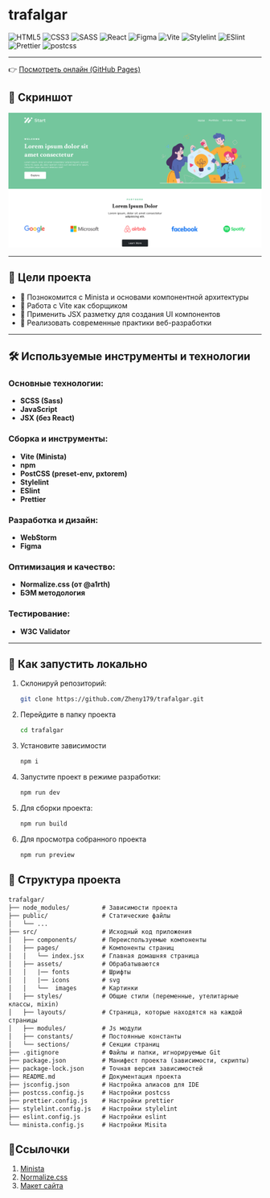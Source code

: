 # trafalgar

![HTML5](https://img.shields.io/badge/html5-%23E34F26.svg?style=for-the-badge&logo=html5&logoColor=white)
![CSS3](https://img.shields.io/badge/css3-%231572B6.svg?style=for-the-badge&logo=CSS&logoColor=white)
![SASS](https://img.shields.io/badge/SASS-hotpink.svg?style=for-the-badge&logo=SASS&logoColor=white)
![React](https://img.shields.io/badge/react-%2320232a.svg?style=for-the-badge&logo=react&logoColor=%2361DAFB)
![Figma](https://img.shields.io/badge/figma-%23F24E1E.svg?style=for-the-badge&logo=figma&logoColor=white)
![Vite](https://img.shields.io/badge/vite-%23646CFF.svg?style=for-the-badge&logo=vite&logoColor=white)
![Stylelint](https://img.shields.io/badge/stylelint-black?style=for-the-badge&logo=stylelint&logoColor=white)
![ESlint](https://img.shields.io/badge/ESlint-black?style=for-the-badge&logo=eslint&logoColor=white)
![Prettier](https://img.shields.io/badge/prettier-black?style=for-the-badge&logo=prettier&logoColor=white)
![postcss](https://img.shields.io/badge/postcss-black?style=for-the-badge&logo=postcss&logoColor=white)


---
👉 [Посмотреть онлайн (GitHub Pages)](https://zheny179.github.io/trafalgar/)

## 📸 Скриншот


![trafalgar | Home](public/screenshots/1.png)


---


## 🎯 Цели проекта


- 🎯 Познокомится с Minista и основами компонентной архитектуры
- 🎯 Работа с Vite как сборщиком
- 🎯 Применить JSX разметку для создания UI компонентов
- 🎯 Реализовать современные практики веб-разработки

---

## 🛠️ Используемые инструменты и технологии



### Основные технологии:
- **SCSS (Sass)**
- **JavaScript**
- **JSX (без React)**


### Сборка и инструменты:
- **Vite (Minista)**
- **npm**
- **PostCSS (preset-env, pxtorem)**
- **Stylelint**
- **ESlint**
- **Prettier**


### Разработка и дизайн:
- **WebStorm**
- **Figma**

### Оптимизация и качество:
- **Normalize.css (от @a1rth)**
- **БЭМ методология**

### Тестирование:
- **W3C Validator**


---

## 🚀 Как запустить локально
1.  Склонируй репозиторий: <br/>
    ```bash
    git clone https://github.com/Zheny179/trafalgar.git
    ```
2.  Перейдите в папку проекта
    ```bash
    cd trafalgar
    ```
3.  Установите зависимости  <br/>
    ```bash
    npm i
    ```
4.  Запустите проект в режиме разработки: <br/>
    ```bash
    npm run dev
    ```
5.  Для сборки проекта: <br/>
    ```bash
    npm run build
    ```
6.  Для просмотра собранного проекта
    ```bash
    npm run preview
    ```

## 🎨 Структура проекта

```
trafalgar/
├── node_modules/         # Зависимости проекта
├── public/               # Статические файлы
│   └── ...
├── src/                  # Исходный код приложения
│   ├── components/       # Переиспользуемые компоненты
│   ├── pages/            # Компоненты страниц
│   │   └── index.jsx     # Главная домашняя страница
│   ├── assets/           # Обрабатываются
│   │   |── fonts         # Шрифты
│   │   |── icons         # svg 
│   │   └──  images       # Картинки
│   ├── styles/           # Общие стили (переменные, утелитарные классы, mixin)
│   ├── layouts/          # Страница, которые находятся на каждой страницы
│   ├── modules/          # Js модули
│   ├── constants/        # Постоянные константы
│   └── sections/         # Секции страниц
├── .gitignore            # Файлы и папки, игнорируемые Git
├── package.json          # Манифест проекта (зависимости, скрипты)
├── package-lock.json     # Точная версия зависимостей
├── README.md             # Документация проекта
├── jsconfig.json         # Настройка алиасов для IDE
├── postcss.config.js     # Настройки postcss
├── prettier.config.js    # Настройки prettier
├── stylelint.config.js   # Настройки stylelint
├── eslint.config.js      # Настройки eslint
└── minista.config.js     # Настройки Misita
```

## 📜Ссылочки

1. [Minista](https://minista.qranoko.jp/)
2. [Normalize.css](https://www.npmjs.com/package/@a1rth/css-normalize)
3. [Макет сайта](https://www.figma.com/files/team/1438925015229958468/resources/community/file/1150370769219258177?fuid=1438925013166812996)